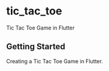 # tic_tac_toe

Tic Tac Toe Game in Flutter

## Getting Started

Creating a Tic Tac Toe Game in Flutter.
